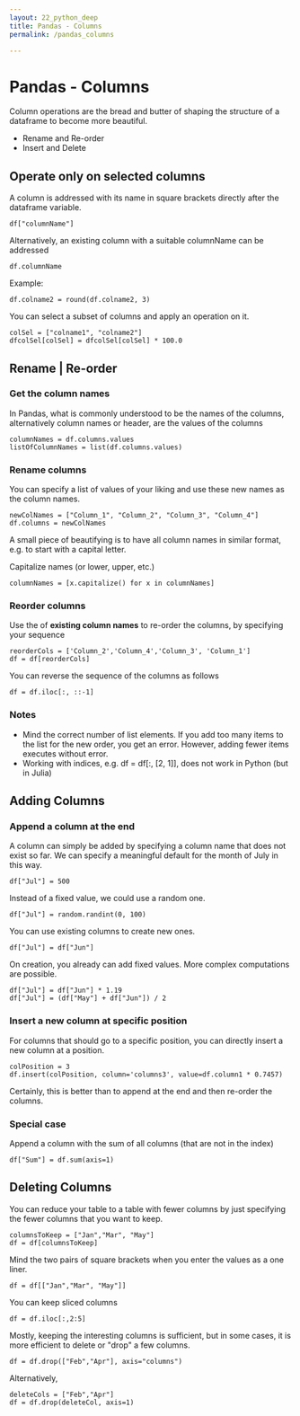 ```yaml
---
layout: 22_python_deep
title: Pandas - Columns
permalink: /pandas_columns

---
```


# Pandas - Columns

Column operations are the bread and butter of shaping the structure of a dataframe to become more beautiful.

- Rename and Re-order
- Insert and Delete

## Operate only on selected columns

A column is addressed with its name in square brackets directly after the dataframe variable.

>
    df["columnName"]

Alternatively, an existing column with a suitable columnName can be addressed 
>
    df.columnName

Example:
>
    df.colname2 = round(df.colname2, 3)

You can select a subset of columns and apply an operation on it. 

>
    colSel = ["colname1", "colname2"]
    dfcolSel[colSel] = dfcolSel[colSel] * 100.0    

## Rename | Re-order

### Get the column names

In Pandas, what is commonly understood to be the names of the columns, alternatively column names or header, are the values of the columns

>
    columnNames = df.columns.values
    listOfColumnNames = list(df.columns.values)

### Rename columns

You can specify a list of values of your liking and use these new names as the column names.

>
    newColNames = ["Column_1", "Column_2", "Column_3", "Column_4"]
    df.columns = newColNames    


A small piece of beautifying is to have all column names in similar format, e.g. to start with a capital letter.

Capitalize names (or lower, upper, etc.)
>
    columnNames = [x.capitalize() for x in columnNames]    


### Reorder columns

Use the of **existing column names** to re-order the columns, by specifying your sequence
>
    reorderCols = ['Column_2','Column_4','Column_3', 'Column_1']
    df = df[reorderCols]

You can reverse the sequence of the columns as follows
>
    df = df.iloc[:, ::-1]

### Notes

- Mind the correct number of list elements. If you add too many items to the list for the new order, you get an error. However, adding fewer items executes without error.
- Working with indices, e.g.  df = df[:, [2, 1]], does not work in Python (but in Julia)

## Adding Columns

### Append a column at the end

A column can simply be added by specifying a column name that does not exist so far.
We can specify a meaningful default for the month of July in this way.

>
    df["Jul"] = 500

Instead of a fixed value, we could use a random one.
>
    df["Jul"] = random.randint(0, 100)

You can use existing columns to create new ones. 
>
    df["Jul"] = df["Jun"]

On creation, you already can add fixed values. 
More complex computations are possible.

>
    df["Jul"] = df["Jun"] * 1.19
    df["Jul"] = (df["May"] + df["Jun"]) / 2

### Insert a new column at specific position

For columns that should go to a specific position, you can directly insert a new column at a position.

>
    colPosition = 3
    df.insert(colPosition, column='columns3', value=df.column1 * 0.7457)

Certainly, this is better than to append at the end and then re-order the columns.



### Special case

Append a column with the sum of all columns (that are not in the index)
>
    df["Sum"] = df.sum(axis=1)  


## Deleting Columns

You can reduce your table to a table with fewer columns by just specifying the fewer columns that you want to keep.

>
    columnsToKeep = ["Jan","Mar", "May"]
    df = df[columnsToKeep]

Mind the two pairs of square brackets when you enter the values as a one liner.
>
    df = df[["Jan","Mar", "May"]]

You can keep sliced columns
>
    df = df.iloc[:,2:5]


Mostly, keeping the interesting columns is sufficient, but in some cases, it is more efficient to delete or "drop" a few columns.

>
    df = df.drop(["Feb","Apr"], axis="columns")

Alternatively,

> 
    deleteCols = ["Feb","Apr"]
    df = df.drop(deleteCol, axis=1)



